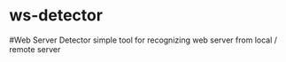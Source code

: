 # ws-detector
#Web Server Detector
simple tool for recognizing web server from local / remote server

